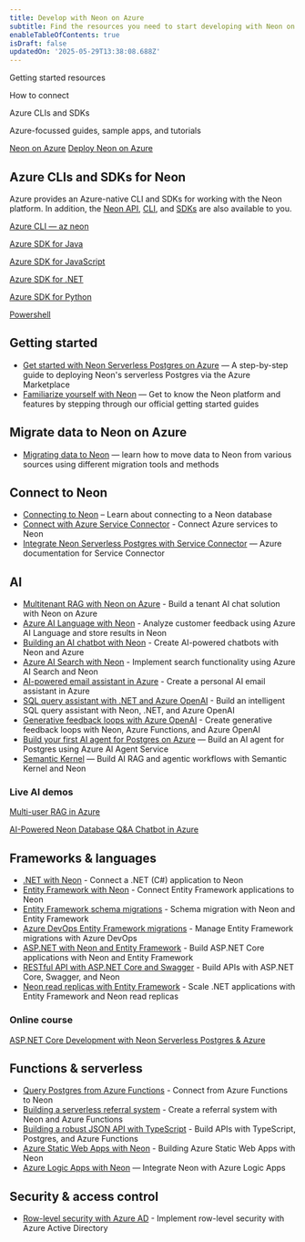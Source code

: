 ```yaml
---
title: Develop with Neon on Azure
subtitle: Find the resources you need to start developing with Neon on Azure
enableTableOfContents: true
isDraft: false
updatedOn: '2025-05-29T13:38:08.688Z'
---
```


<InfoBlock>

<DocsList title="What you will find on this page:">
  <p>Getting started resources</p>
  <p>How to connect</p>
  <p>Azure CLIs and SDKs</p>
  <p>Azure-focussed guides, sample apps, and tutorials</p>
</DocsList>

<DocsList title="Related resources" theme="docs">
  <a href="/docs/manage/azure">Neon on Azure</a>
  <a href="/docs/manage/azure-deploy">Deploy Neon on Azure</a>
</DocsList>

</InfoBlock>

## Azure CLIs and SDKs for Neon

Azure provides an Azure-native CLI and SDKs for working with the Neon platform. In addition, the [Neon API](https://api-docs.neon.tech/reference/getting-started-with-neon-api), [CLI](/docs/reference/neon-cli), and [SDKs](https://neon.tech/docs/reference/sdk) are also available to you.

<DetailIconCards>

<a href="https://learn.microsoft.com/en-us/cli/azure/neon?view=azure-cli-latest" description="Manage your Neon Resource with the Azure CLI" icon="cli">Azure CLI — az neon</a>

<a href="https://learn.microsoft.com/en-us/java/api/overview/azure/neonpostgres?view=azure-java-preview" description="Manage your Neon Resource with the Azure SDK for Java" icon="code">Azure SDK for Java</a>

<a href="https://learn.microsoft.com/en-us/javascript/api/overview/azure/neonpostgres?view=azure-node-preview" description="Manage your Neon Resource with the Azure SDK for JavaScript" icon="code">Azure SDK for JavaScript</a>

<a href="https://learn.microsoft.com/en-us/dotnet/api/overview/azure/neonpostgres?view=azure-dotnet-preview" description="Manage your Neon Resource with the Azure SDK for .NET" icon="code">Azure SDK for .NET</a>

<a href="https://learn.microsoft.com/en-us/python/api/overview/azure/neonpostgres?view=azure-python-preview" description="Manage your Neon Resource with the Azure SDK for Python" icon="code">Azure SDK for Python</a>

<a href="https://learn.microsoft.com/en-us/dotnet/api/microsoft.azure.powershell.cmdlets.neonpostgres?view=az-ps-latest" description="Manage your Neon Resource with Powershell" icon="code">Powershell</a>

</DetailIconCards>

## Getting started

- [Get started with Neon Serverless Postgres on Azure](https://neon.tech/guides/neon-azure-integration) — A step-by-step guide to deploying Neon's serverless Postgres via the Azure Marketplace
- [Familiarize yourself with Neon](/docs/get-started-with-neon/signing-up) — Get to know the Neon platform and features by stepping through our official getting started guides

## Migrate data to Neon on Azure

- [Migrating data to Neon](/docs/import/migrate-intro) — learn how to move data to Neon from various sources using different migration tools and methods

## Connect to Neon

- [Connecting to Neon](/docs/connect/connect-intro) – Learn about connecting to a Neon database
- [Connect with Azure Service Connector](https://neon.tech/guides/azure-service-connector) - Connect Azure services to Neon
- [Integrate Neon Serverless Postgres with Service Connector](https://learn.microsoft.com/en-us/azure/service-connector/how-to-integrate-neon-postgres?tabs=dotnet) — Azure documentation for Service Connector

## AI

- [Multitenant RAG with Neon on Azure](https://neon.tech/blog/multitenant-private-ai-chat-with-neon-on-azure) - Build a tenant AI chat solution with Neon on Azure
- [Azure AI Language with Neon](https://neon.tech/guides/azure-ai-language) - Analyze customer feedback using Azure AI Language and store results in Neon
- [Building an AI chatbot with Neon](https://neon.tech/guides/azure-ai-chatbot) - Create AI-powered chatbots with Neon and Azure
- [Azure AI Search with Neon](https://neon.tech/guides/azure-ai-search) - Implement search functionality using Azure AI Search and Neon
- [AI-powered email assistant in Azure](https://neon.tech/blog/how-to-create-your-personal-ai-powered-email-assistant-in-azure) - Create a personal AI email assistant in Azure
- [SQL query assistant with .NET and Azure OpenAI](https://neon.tech/blog/building-sql-query-assistant-with-dotnet-azure-functions-openai) - Build an intelligent SQL query assistant with Neon, .NET, and Azure OpenAI
- [Generative feedback loops with Azure OpenAI](https://neon.tech/blog/generative-feedback-loops-with-neon-serverless-postgres-azure-functions-and-azure-openai) - Create generative feedback loops with Neon, Azure Functions, and Azure OpenAI
- [Build your first AI agent for Postgres on Azure](https://neon.tech/guides/azure-ai-agent-service) — Build an AI agent for Postgres using Azure AI Agent Service
- [Semantic Kernel](/docs/ai/semantic-kernel) — Build AI RAG and agentic workflows with Semantic Kernel and Neon

### Live AI demos

<DetailIconCards>

<a href="https://multiuser-rag-g0e0g3h6ekhtf7cg.germanywestcentral-01.azurewebsites.net/" description="Creates a Neon project with a vector storage per user—each user's data is completely isolated" icon="enable">Multi-user RAG in Azure</a>

<a href="https://rag-vrjtpx5tgrsnm-ca.wittyriver-637b2279.eastus2.azurecontainerapps.io/" description="Ask questions about data in a Neon database using React and FastAPI in Python" icon="enable">AI-Powered Neon Database Q&A Chatbot in Azure</a>

</DetailIconCards>

## Frameworks & languages

- [.NET with Neon](https://neon.tech/docs/guides/dotnet-npgsql) - Connect a .NET (C#) application to Neon
- [Entity Framework with Neon](https://neon.tech/docs/guides/dotnet-entity-framework) - Connect Entity Framework applications to Neon
- [Entity Framework schema migrations](https://neon.tech/docs/guides/entity-migrations) - Schema migration with Neon and Entity Framework
- [Azure DevOps Entity Framework migrations](https://neon.tech/guides/azure-devops-entity-migrations) - Manage Entity Framework migrations with Azure DevOps
- [ASP.NET with Neon and Entity Framework](https://neon.tech/guides/dotnet-neon-entity-framework) - Build ASP.NET Core applications with Neon and Entity Framework
- [RESTful API with ASP.NET Core and Swagger](https://neon.tech/guides/aspnet-core-api-neon) - Build APIs with ASP.NET Core, Swagger, and Neon
- [Neon read replicas with Entity Framework](https://neon.tech/guides/read-replica-entity-framework) - Scale .NET applications with Entity Framework and Neon read replicas

### Online course

<DetailIconCards>

<a href="https://www.udemy.com/course/aspnet-core-development-with-neon-postgresql-azure" description="Build a Full-Stack CRM with ASP.NET Core, EF Core, PostgreSQL, and Deploy to Azure Cloud Step-by-Step" icon="enable">ASP.NET Core Development with Neon Serverless Postgres & Azure</a>

</DetailIconCards>

## Functions & serverless

- [Query Postgres from Azure Functions](https://neon.tech/guides/query-postgres-azure-functions) - Connect from Azure Functions to Neon
- [Building a serverless referral system](https://neon.tech/guides/azure-functions-referral-system) - Create a referral system with Neon and Azure Functions
- [Building a robust JSON API with TypeScript](https://neon.tech/guides/azure-functions-hono-api) - Build APIs with TypeScript, Postgres, and Azure Functions
- [Azure Static Web Apps with Neon](https://neon.tech/guides/azure-todo-static-web-app) - Building Azure Static Web Apps with Neon
- [Azure Logic Apps with Neon](https://neon.tech/guides/azure-logic-apps) — Integrate Neon with Azure Logic Apps

## Security & access control

- [Row-level security with Azure AD](https://neon.tech/docs/guides/neon-rls-azure-ad) - Implement row-level security with Azure Active Directory
